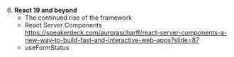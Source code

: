 6. **React 19 and beyond**
   - The continued rise of the framework
   - React Server Components
     https://speakerdeck.com/aurorascharff/react-server-components-a-new-way-to-build-fast-and-interactive-web-apps?slide=87
   - useFormStatus
